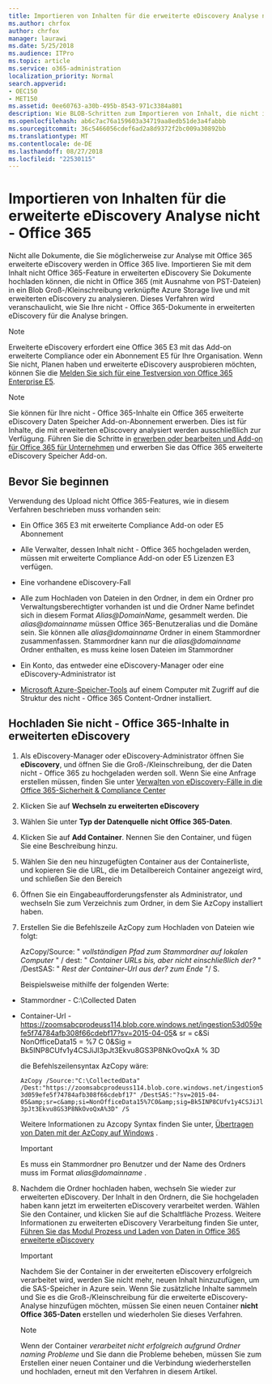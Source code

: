 ```yaml
---
title: Importieren von Inhalten für die erweiterte eDiscovery Analyse nicht - Office 365
ms.author: chrfox
author: chrfox
manager: laurawi
ms.date: 5/25/2018
ms.audience: ITPro
ms.topic: article
ms.service: o365-administration
localization_priority: Normal
search.appverid:
- OEC150
- MET150
ms.assetid: 0ee60763-a30b-495b-8543-971c3384a801
description: Wie BLOB-Schritten zum Importieren von Inhalt, die nicht in einer Azure in O365 gespeichert ist, damit es mit AeD analysiert werden kann
ms.openlocfilehash: ab6c7ac76a159603a34719aa8edb51de3a4fabbb
ms.sourcegitcommit: 36c5466056cdef6ad2a8d9372f2bc009a30892bb
ms.translationtype: MT
ms.contentlocale: de-DE
ms.lasthandoff: 08/27/2018
ms.locfileid: "22530115"
---
```

# <a name="import-non-office-365-content-for-advanced-ediscovery-analysis"></a>Importieren von Inhalten für die erweiterte eDiscovery Analyse nicht - Office 365

Nicht alle Dokumente, die Sie möglicherweise zur Analyse mit Office 365 erweiterte eDiscovery werden in Office 365 live. Importieren Sie mit dem Inhalt nicht Office 365-Feature in erweiterten eDiscovery Sie Dokumente hochladen können, die nicht in Office 365 (mit Ausnahme von PST-Dateien) in ein Blob Groß-/Kleinschreibung verknüpfte Azure Storage live und mit erweiterten eDiscovery zu analysieren. Dieses Verfahren wird veranschaulicht, wie Sie Ihre nicht - Office 365-Dokumente in erweiterten eDiscovery für die Analyse bringen.
  
> [!NOTE]
> Erweiterte eDiscovery erfordert eine Office 365 E3 mit das Add-on erweiterte Compliance oder ein Abonnement E5 für Ihre Organisation. Wenn Sie nicht, Planen haben und erweiterte eDiscovery ausprobieren möchten, können Sie die [Melden Sie sich für eine Testversion von Office 365 Enterprise E5](https://go.microsoft.com/fwlink/p/?LinkID=698279). 
  
> [!NOTE]
> Sie können für Ihre nicht - Office 365-Inhalte ein Office 365 erweiterte eDiscovery Daten Speicher Add-on-Abonnement erwerben. Dies ist für Inhalte, die mit erweiterten eDiscovery analysiert werden ausschließlich zur Verfügung. Führen Sie die Schritte in [erwerben oder bearbeiten und Add-on für Office 365 für Unternehmen](https://support.office.com/article/Buy-or-edit-an-add-on-for-Office-365-for-business-4e7b57d6-b93b-457d-aecd-0ea58bff07a6) und erwerben Sie das Office 365 erweiterte eDiscovery Speicher Add-on. 
  
## <a name="before-you-begin"></a>Bevor Sie beginnen

Verwendung des Upload nicht Office 365-Features, wie in diesem Verfahren beschrieben muss vorhanden sein:
  
- Ein Office 365 E3 mit erweiterte Compliance Add-on oder E5 Abonnement
    
- Alle Verwalter, dessen Inhalt nicht - Office 365 hochgeladen werden, müssen mit erweiterte Compliance Add-on oder E5 Lizenzen E3 verfügen.
    
- Eine vorhandene eDiscovery-Fall
    
- Alle zum Hochladen von Dateien in den Ordner, in dem ein Ordner pro Verwaltungsberechtigter vorhanden ist und die Ordner Name befindet sich in diesem Format *Alias@DomainName,* gesammelt werden. Die *alias@domainname* müssen Office 365-Benutzeralias und die Domäne sein. Sie können alle *alias@domainname* Ordner in einem Stammordner zusammenfassen. Stammordner kann nur die *alias@domainname* Ordner enthalten, es muss keine losen Dateien im Stammordner 
    
- Ein Konto, das entweder eine eDiscovery-Manager oder eine eDiscovery-Administrator ist
    
- [Microsoft Azure-Speicher-Tools](https://aka.ms/downloadazcopy) auf einem Computer mit Zugriff auf die Struktur des nicht - Office 365 Content-Ordner installiert. 
    
## <a name="upload-non-office-365-content-into-advanced-ediscovery"></a>Hochladen Sie nicht - Office 365-Inhalte in erweiterten eDiscovery

1. Als eDiscovery-Manager oder eDiscovery-Administrator öffnen Sie **eDiscovery**, und öffnen Sie die Groß-/Kleinschreibung, der die Daten nicht - Office 365 zu hochgeladen werden soll. Wenn Sie eine Anfrage erstellen müssen, finden Sie unter [Verwalten von eDiscovery-Fälle in die Office 365-Sicherheit &amp; Compliance Center](manage-ediscovery-cases.md)
    
2. Klicken Sie auf **Wechseln zu erweiterten eDiscovery**
    
3. Wählen Sie unter **Typ der Datenquelle** **nicht Office 365-Daten**.
    
4. Klicken Sie auf **Add Container**. Nennen Sie den Container, und fügen Sie eine Beschreibung hinzu.
    
5. Wählen Sie den neu hinzugefügten Container aus der Containerliste, und kopieren Sie die URL, die im Detailbereich Container angezeigt wird, und schließen Sie den Bereich
    
6. Öffnen Sie ein Eingabeaufforderungsfenster als Administrator, und wechseln Sie zum Verzeichnis zum Ordner, in dem Sie AzCopy installiert haben.
    
7. Erstellen Sie die Befehlszeile AzCopy zum Hochladen von Dateien wie folgt:
    
    AzCopy/Source: " *vollständigen Pfad zum Stammordner auf lokalen Computer* " / dest: " *Container URLs bis, aber nicht einschließlich der?* " /DestSAS: " *Rest der Container-Url aus der? zum Ende* "/ S. 
    
    Beispielsweise mithilfe der folgenden Werte: 
    
  - Stammordner - C:\Collected Daten 
    
  - Container-Url - https://zoomsabcprodeuss114.blob.core.windows.net/ingestion53d059efe5f74784afb308f66cdebf17?sv=2015-04-05&amp; sr = c&amp;Si NonOfficeData15 = %7 C 0&amp;Sig = Bk5INP8CUfv1y4CSJiJl3pJt3Ekvu8GS3P8NkOvoQxA % 3D
    
    die Befehlszeilensyntax AzCopy wäre:
    
     `AzCopy /Source:"C:\CollectedData" /Dest:"https://zoomsabcprodeuss114.blob.core.windows.net/ingestion53d059efe5f74784afb308f66cdebf17" /DestSAS:"?sv=2015-04-05&amp;sr=c&amp;si=NonOfficeData15%7C0&amp;sig=Bk5INP8CUfv1y4CSJiJl3pJt3Ekvu8GS3P8NkOvoQxA%3D" /S`
    
    Weitere Informationen zu Azcopy Syntax finden Sie unter, [Übertragen von Daten mit der AzCopy auf Windows](https://docs.microsoft.com/azure/storage/common/storage-use-azcopy) . 
    
    > [!IMPORTANT]
    > Es muss ein Stammordner pro Benutzer und der Name des Ordners muss im Format *alias@domainname* . 
  
8. Nachdem die Ordner hochladen haben, wechseln Sie wieder zur erweiterten eDiscovery. Der Inhalt in den Ordnern, die Sie hochgeladen haben kann jetzt im erweiterten eDiscovery verarbeitet werden. Wählen Sie den Container, und klicken Sie auf die Schaltfläche Prozess. Weitere Informationen zu erweiterten eDiscovery Verarbeitung finden Sie unter, [Führen Sie das Modul Prozess und Laden von Daten in Office 365 erweiterte eDiscovery](run-the-process-module-and-load-data-in-advanced-ediscovery.md)
    
    > [!IMPORTANT]
    > Nachdem Sie der Container in der erweiterten eDiscovery erfolgreich verarbeitet wird, werden Sie nicht mehr, neuen Inhalt hinzuzufügen, um die SAS-Speicher in Azure sein. Wenn Sie zusätzliche Inhalte sammeln und Sie es die Groß-/Kleinschreibung für die erweiterte eDiscovery-Analyse hinzufügen möchten, müssen Sie einen neuen Container **nicht Office 365-Daten** erstellen und wiederholen Sie dieses Verfahren. 
  
    > [!NOTE]
    > Wenn der Container *verarbeitet nicht erfolgreich aufgrund Ordner naming Probleme* und Sie dann die Probleme beheben, müssen Sie zum Erstellen einer neuen Container und die Verbindung wiederherstellen und hochladen, erneut mit den Verfahren in diesem Artikel. 
  

